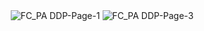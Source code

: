 <div style="text-align: center;">
    <img src="https://github.com/user-attachments/assets/d56b51e7-5486-4c73-b550-262844c9437a" alt="FC_PA DDP-Page-1" style="max-width: 100%; height: auto;">
    <img src="https://github.com/user-attachments/assets/627ce810-3f05-40af-827c-f557f8238bb6" alt="FC_PA DDP-Page-3" style="max-width: 100%; height: auto;">
</div>
